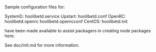 Sample configuration files for:

SystemD: hoolibetd.service
Upstart: hoolibetd.conf
OpenRC:  hoolibetd.openrc
         hoolibetd.openrcconf
CentOS:  hoolibetd.init

have been made available to assist packagers in creating node packages here.

See doc/init.md for more information.
